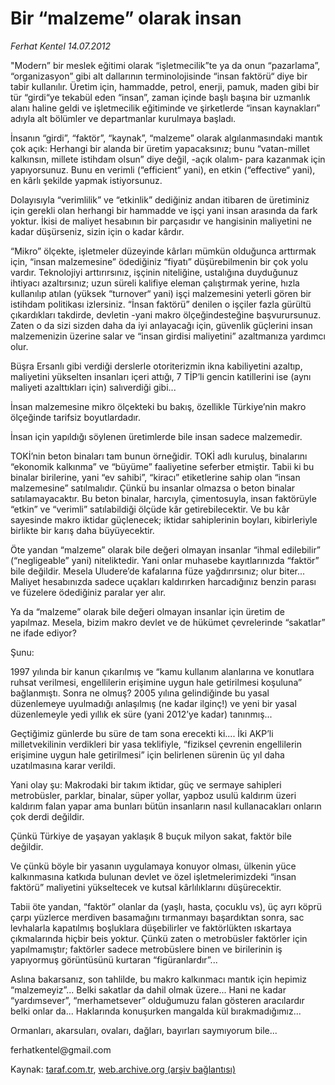 # Bir “malzeme” olarak insan

*Ferhat Kentel 14.07.2012*

<div class="yazi"><p>"Modern” bir meslek eğitimi olarak “işletmecilik”te ya da onun “pazarlama”, “organizasyon” gibi alt dallarının terminolojisinde “insan faktörü“ diye bir tabir kullanılır. Üretim için, hammadde, petrol, enerji, pamuk, maden gibi bir tür “girdi“ye tekabül eden “insan”, zaman içinde başlı başına bir uzmanlık alanı haline geldi ve işletmecilik eğitiminde ve şirketlerde “insan kaynakları” adıyla alt bölümler ve departmanlar kurulmaya başladı.</p>
<p>İnsanın “girdi”, “faktör”, “kaynak”, “malzeme” olarak algılanmasındaki mantık çok açık: Herhangi bir alanda bir üretim yapacaksınız; bunu “vatan-millet kalkınsın, millete istihdam olsun” diye değil, -açık olalım- para kazanmak için yapıyorsunuz. Bunu en verimli (“efficient“ yani), en etkin (“effective“ yani), en kârlı şekilde yapmak istiyorsunuz.</p>
<p>Dolayısıyla “verimlilik” ve “etkinlik” dediğiniz andan itibaren de üretiminiz için gerekli olan herhangi bir hammadde ve işçi yani insan arasında da fark yoktur. İkisi de maliyet hesabının bir parçasıdır ve hangisinin maliyetini ne kadar düşürseniz, sizin için o kadar kârdır.</p>
<p>“Mikro” ölçekte, işletmeler düzeyinde kârları mümkün olduğunca arttırmak için, “insan malzemesine” ödediğiniz “fiyatı” düşürebilmenin bir çok yolu vardır. Teknolojiyi arttırırsınız, işçinin niteliğine, ustalığına duyduğunuz ihtiyacı azaltırsınız; uzun süreli kalifiye eleman çalıştırmak yerine, hızla kullanılıp atılan (yüksek “turnover“ yani) işçi malzemesini yeterli gören bir istihdam politikası izlersiniz. “İnsan faktörü” denilen o işçiler fazla gürültü çıkardıkları takdirde, devletin -yani makro ölçeğindesteğine başvurursunuz. Zaten o da sizi sizden daha da iyi anlayacağı için, güvenlik güçlerini insan malzemenizin üzerine salar ve “insan girdisi maliyetini” azaltmanıza yardımcı olur.</p>
<p>Büşra Ersanlı gibi verdiği derslerle otoriterizmin ikna kabiliyetini azaltıp, maliyetini yükselten insanları içeri attığı, 7 TİP’li gencin katillerini ise (aynı maliyeti azalttıkları için) salıverdiği gibi...</p>
<p>İnsan malzemesine mikro ölçekteki bu bakış, özellikle Türkiye’nin makro ölçeğinde tarifsiz boyutlardadır.</p>
<p>İnsan için yapıldığı söylenen üretimlerde bile insan sadece malzemedir.</p>
<p>TOKİ’nin beton binaları tam bunun örneğidir. TOKİ adlı kuruluş, binalarını “ekonomik kalkınma” ve “büyüme” faaliyetine seferber etmiştir. Tabii ki bu binalar birilerine, yani “ev sahibi”, “kiracı” etiketlerine sahip olan “insan malzemesine” satılmalıdır. Çünkü bu insanlar olmazsa o beton binalar satılamayacaktır. Bu beton binalar, harcıyla, çimentosuyla, insan faktörüyle “etkin” ve “verimli” satılabildiği ölçüde kâr getirebilecektir. Ve bu kâr sayesinde makro iktidar güçlenecek; iktidar sahiplerinin boyları, kibirleriyle birlikte bir karış daha büyüyecektir.</p>
<p>Öte yandan “malzeme” olarak bile değeri olmayan insanlar “ihmal edilebilir” (“negligeable” yani) niteliktedir. Yani onlar muhasebe kayıtlarınızda “faktör” bile değildir. Mesela Uludere’de kafalarına füze yağdırırsınız; olur biter... Maliyet hesabınızda sadece uçakları kaldırırken harcadığınız benzin parası ve füzelere ödediğiniz paralar yer alır.</p>
<p>Ya da “malzeme” olarak bile değeri olmayan insanlar için üretim de yapılmaz. Mesela, bizim makro devlet ve de hükümet çevrelerinde “sakatlar” ne ifade ediyor?</p>
<p>Şunu:</p>
<p>1997 yılında bir kanun çıkarılmış ve “kamu kullanım alanlarına ve konutlara ruhsat verilmesi, engellilerin erişimine uygun hale getirilmesi koşuluna” bağlanmıştı. Sonra ne olmuş? 2005 yılına gelindiğinde bu yasal düzenlemeye uyulmadığı anlaşılmış (ne kadar ilginç!) ve yeni bir yasal düzenlemeyle yedi yıllık ek süre (yani 2012’ye kadar) tanınmış...</p>
<p>Geçtiğimiz günlerde bu süre de tam sona erecekti ki.... İki AKP’li milletvekilinin verdikleri bir yasa teklifiyle, “fiziksel çevrenin engellilerin erişimine uygun hale getirilmesi” için belirlenen sürenin üç yıl daha uzatılmasına karar verildi.</p>
<p>Yani olay şu: Makrodaki bir takım iktidar, güç ve sermaye sahipleri metrobüsler, parklar, binalar, süper yollar, yapboz usulü kaldırım üzeri kaldırım falan yapar ama bunları bütün insanların nasıl kullanacakları onların çok derdi değildir.</p>
<p>Çünkü Türkiye de yaşayan yaklaşık 8 buçuk milyon sakat, faktör bile değildir.</p>
<p>Ve çünkü böyle bir yasanın uygulamaya konuyor olması, ülkenin yüce kalkınmasına katkıda bulunan devlet ve özel işletmelerimizdeki “insan faktörü” maliyetini yükseltecek ve kutsal kârlılıklarını düşürecektir.</p>
<p>Tabii öte yandan, “faktör” olanlar da (yaşlı, hasta, çocuklu vs), üç ayrı köprü çarpı yüzlerce merdiven basamağını tırmanmayı başardıktan sonra, sac levhalarla kapatılmış boşluklara düşebilirler ve faktörlükten ıskartaya çıkmalarında hiçbir beis yoktur. Çünkü zaten o metrobüsler faktörler için yapılmamıştır; faktörler sadece metrobüslere binen ve birilerinin iş yapıyormuş görüntüsünü kurtaran “figüranlardır”...</p>
<p>Aslına bakarsanız, son tahlilde, bu makro kalkınmacı mantık için hepimiz “malzemeyiz”... Belki sakatlar da dahil olmak üzere... Hani ne kadar “yardımsever”, “merhametsever” olduğumuzu falan gösteren aracılardır belki onlar da... Haklarında konuşurken mangalda kül bırakmadığımız...</p>
<p>Ormanları, akarsuları, ovaları, dağları, bayırları saymıyorum bile...</p>
<p>ferhatkentel@gmail.com</p>
</div>

Kaynak: [taraf.com.tr](http://www.taraf.com.tr/ferhat-kentel/makale-bir-malzeme-olarak-insan.htm), [web.archive.org (arşiv bağlantısı)](http://web.archive.org/web/20130913123018/http://www.taraf.com.tr/ferhat-kentel/makale-bir-malzeme-olarak-insan.htm)
